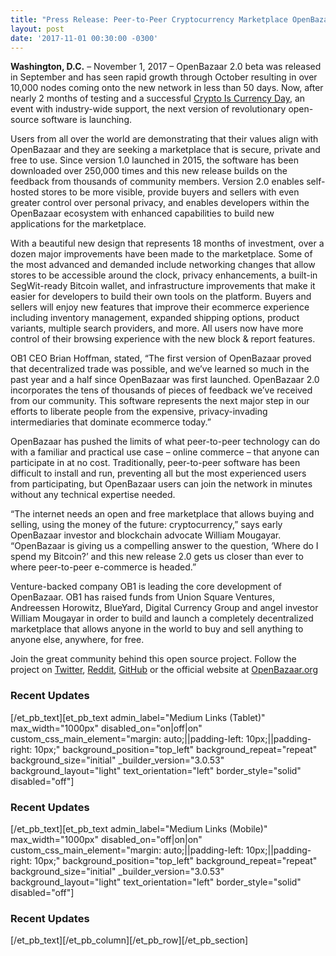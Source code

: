 ```yaml
---
title: "Press Release: Peer-to-Peer Cryptocurrency Marketplace OpenBazaar Launches Version 2.0 with Over 10,000 Nodes" 
layout: post
date: '2017-11-01 00:30:00 -0300'
---
```

        
**Washington, D.C.** – November 1, 2017 – OpenBazaar 2.0 beta was released in September and has seen rapid growth through October resulting in over 10,000 nodes coming onto the new network in less than 50 days. Now, after nearly 2 months of testing and a successful [Crypto Is Currency Day](https://cryptoiscurrency.com), an event with industry-wide support, the next version of revolutionary open-source software is launching.

Users from all over the world are demonstrating that their values align with OpenBazaar and they are seeking a marketplace that is secure, private and free to use. Since version 1.0 launched in 2015, the software has been downloaded over 250,000 times and this new release builds on the feedback from thousands of community members. Version 2.0 enables self-hosted stores to be more visible, provide buyers and sellers with even greater control over personal privacy, and enables developers within the OpenBazaar ecosystem with enhanced capabilities to build new applications for the marketplace.

With a beautiful new design that represents 18 months of investment, over a dozen major improvements have been made to the marketplace. Some of the most advanced and demanded include networking changes that allow stores to be accessible around the clock, privacy enhancements, a built-in SegWit-ready Bitcoin wallet, and infrastructure improvements that make it easier for developers to build their own tools on the platform. Buyers and sellers will enjoy new features that improve their ecommerce experience including inventory management, expanded shipping options, product variants, multiple search providers, and more. All users now have more control of their browsing experience with the new block & report features.

OB1 CEO Brian Hoffman, stated, “The first version of OpenBazaar proved that decentralized trade was possible, and we’ve learned so much in the past year and a half since OpenBazaar was first launched. OpenBazaar 2.0 incorporates the tens of thousands of pieces of feedback we’ve received from our community. This software represents the next major step in our efforts to liberate people from the expensive, privacy-invading intermediaries that dominate ecommerce today.”

OpenBazaar has pushed the limits of what peer-to-peer technology can do with a familiar and practical use case – online commerce – that anyone can participate in at no cost. Traditionally, peer-to-peer software has been difficult to install and run, preventing all but the most experienced users from participating, but OpenBazaar users can join the network in minutes without any technical expertise needed.

“The internet needs an open and free marketplace that allows buying and selling, using the money of the future: cryptocurrency,” says early OpenBazaar investor and blockchain advocate William Mougayar. “OpenBazaar is giving us a compelling answer to the question, ‘Where do I spend my Bitcoin?’ and this new release 2.0 gets us closer than ever to where peer-to-peer e-commerce is headed.”

Venture-backed company OB1 is leading the core development of OpenBazaar. OB1 has raised funds from Union Square Ventures, Andreessen Horowitz, BlueYard, Digital Currency Group and angel investor William Mougayar in order to build and launch a completely decentralized marketplace that allows anyone in the world to buy and sell anything to anyone else, anywhere, for free.

Join the great community behind this open source project. Follow the project on [Twitter](https://twitter.com/openbazaar), [Reddit](https://reddit.com/r/openbazaar), [GitHub](https://github.com/openbazaar) or the official website at [OpenBazaar.org](https://openbazaar.org)

###
### Recent Updates

\[/et\_pb\_text\]\[et\_pb\_text admin\_label="Medium Links (Tablet)" max\_width="1000px" disabled\_on="on|off|on" custom\_css\_main\_element="margin: auto;||padding-left: 10px;||padding-right: 10px;" background\_position="top\_left" background\_repeat="repeat" background\_size="initial" \_builder\_version="3.0.53" background\_layout="light" text\_orientation="left" border_style="solid" disabled="off"\]

### Recent Updates

\[/et\_pb\_text\]\[et\_pb\_text admin\_label="Medium Links (Mobile)" max\_width="1000px" disabled\_on="off|on|on" custom\_css\_main\_element="margin: auto;||padding-left: 10px;||padding-right: 10px;" background\_position="top\_left" background\_repeat="repeat" background\_size="initial" \_builder\_version="3.0.53" background\_layout="light" text\_orientation="left" border_style="solid" disabled="off"\]

### Recent Updates

\[/et\_pb\_text\]\[/et\_pb\_column\]\[/et\_pb\_row\]\[/et\_pb\_section\]